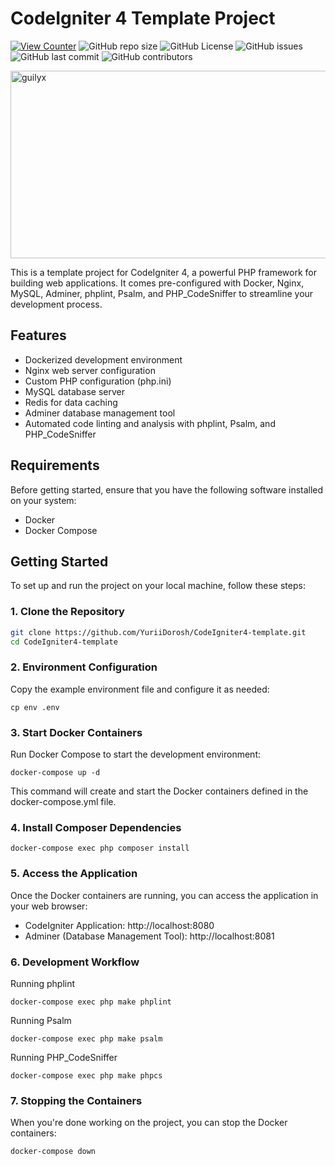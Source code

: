 # CodeIgniter 4 Template Project

[![View Counter](https://views.whatilearened.today/views/github/YuriiDorosh/CodeIgniter4-template.svg)](https://views.whatilearened.today/views/github/YuriiDorosh/Information-Theory-and-Coding)
![GitHub repo size](https://img.shields.io/github/repo-size/YuriiDorosh/CodeIgniter4-template)
![GitHub License](https://img.shields.io/github/license/YuriiDorosh/CodeIgniter4-template)
![GitHub issues](https://img.shields.io/github/issues/YuriiDorosh/CodeIgniter4-template)
![GitHub last commit](https://img.shields.io/github/last-commit/YuriiDorosh/CodeIgniter4-template)
![GitHub contributors](https://img.shields.io/github/contributors/YuriiDorosh/CodeIgniter4-template)

<img src="https://socialify.git.ci/YuriiDorosh/CodeIgniter4-template/image?font=Source%20Code%20Pro&forks=1&issues=1&language=1&name=1&owner=1&pattern=Plus&pulls=1&stargazers=1&theme=Dark" alt="guilyx" width="700" height="300" />

<br>


This is a template project for CodeIgniter 4, a powerful PHP framework for building web applications. It comes pre-configured with Docker, Nginx, MySQL, Adminer, phplint, Psalm, and PHP_CodeSniffer to streamline your development process.

## Features

- Dockerized development environment
- Nginx web server configuration
- Custom PHP configuration (php.ini)
- MySQL database server
- Redis for data caching
- Adminer database management tool
- Automated code linting and analysis with phplint, Psalm, and PHP_CodeSniffer

## Requirements

Before getting started, ensure that you have the following software installed on your system:

- Docker
- Docker Compose

## Getting Started

To set up and run the project on your local machine, follow these steps:

### 1. Clone the Repository

```bash
git clone https://github.com/YuriiDorosh/CodeIgniter4-template.git
cd CodeIgniter4-template
```

### 2. Environment Configuration

Copy the example environment file and configure it as needed:

```
cp env .env
```

### 3. Start Docker Containers

Run Docker Compose to start the development environment:

```
docker-compose up -d
```

This command will create and start the Docker containers defined in the docker-compose.yml file.

### 4. Install Composer Dependencies

```
docker-compose exec php composer install
```

### 5. Access the Application

Once the Docker containers are running, you can access the application in your web browser:

- CodeIgniter Application: http://localhost:8080
- Adminer (Database Management Tool): http://localhost:8081

### 6. Development Workflow

Running phplint

```
docker-compose exec php make phplint
```

Running Psalm

```
docker-compose exec php make psalm
```

Running PHP_CodeSniffer

```
docker-compose exec php make phpcs
```

### 7. Stopping the Containers

When you're done working on the project, you can stop the Docker containers:

```
docker-compose down
```
